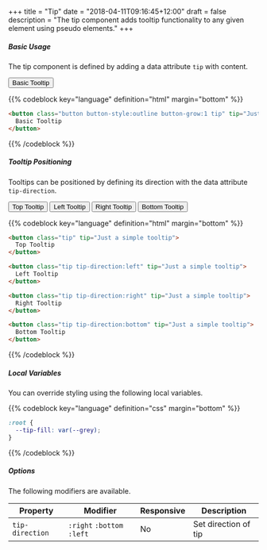 +++
title = "Tip"
date = "2018-04-11T09:16:45+12:00"
draft = false
description = "The tip component adds tooltip functionality to any given element using pseudo elements."
+++

##### Basic Usage

The tip component is defined by adding a data attribute `tip` with content.

<button class="button button-style:outline button-grow:1 tip" tip="Just a simple tooltip">
  Basic Tooltip
</button>

{{% codeblock key="language" definition="html" margin="bottom" %}}
```html
<button class="button button-style:outline button-grow:1 tip" tip="Just a simple tooltip">
  Basic Tooltip
</button>
```
{{% /codeblock %}}

##### Tooltip Positioning

Tooltips can be positioned by defining its direction with the data attribute `tip-direction`.

<button class="button button-style:outline button-grow:1 tip" tip="Just a simple tooltip">
  Top Tooltip
</button>

<button class="button button-style:outline button-grow:1 tip tip-direction:left" tip="Just a simple tooltip">
  Left Tooltip
</button>

<button class="button button-style:outline button-grow:1 tip tip-direction:right" tip="Just a simple tooltip">
  Right Tooltip
</button>

<button class="button button-style:outline button-grow:1 tip tip-direction:bottom" tip="Just a simple tooltip">
  Bottom Tooltip
</button>



{{% codeblock key="language" definition="html" margin="bottom" %}}
```html
<button class="tip" tip="Just a simple tooltip">
  Top Tooltip
</button>

<button class="tip tip-direction:left" tip="Just a simple tooltip">
  Left Tooltip
</button>

<button class="tip tip-direction:right" tip="Just a simple tooltip">
  Right Tooltip
</button>

<button class="tip tip-direction:bottom" tip="Just a simple tooltip">
  Bottom Tooltip
</button>
```
{{% /codeblock %}}

##### Local Variables

You can override styling using the following local variables.

{{% codeblock key="language" definition="css" margin="bottom" %}}
```css
:root {
  --tip-fill: var(--grey);
}
```
{{% /codeblock %}}

##### Options

The following modifiers are available.

<table class="table width:100% table:pile table@sm:unpile">
  <thead>
    <tr>
      <th>
        Property
      </th>
      <th>
        Modifier
      </th>
      <th>
        Responsive
      </th>
      <th>
        Description
      </th>
    </tr>
  </thead>
  <tr>
    <td data-label="Properties">
      <code>tip-direction</code>
    </td>
    <td data-label="Attributes">
      <code>:right</code> <code>:bottom</code> <code>:left</code>
    </td>
    <td data-label="Responsive">
      No
    </td>
    <td class="row:reverse">
      Set direction of tip
    </td>
  </tr>
</table>
